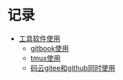 # 记录

- [工具软件使用](工具软件使用/README.md)
  * [gitbook使用](工具软件使用/gitbook使用.md)
  * [tmux使用](工具软件使用/tmux使用.md)
  * [码云gitee和github同时使用](工具软件使用/码云gitee和github同时使用.md)
